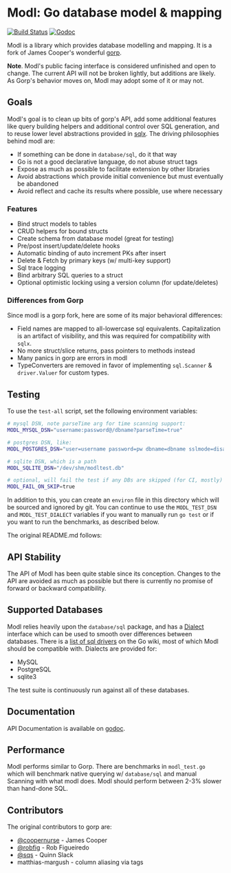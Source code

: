 # Modl: Go database model & mapping

[![Build Status](https://drone.io/github.com/jmoiron/modl/status.png)](https://drone.io/github.com/jmoiron/modl/latest)
[![Godoc](http://img.shields.io/badge/godoc-reference-blue.svg?style=flat)](https://godoc.org/github.com/jmoiron/modl)

Modl is a library which provides database modelling and mapping.   It is a fork of
James Cooper's wonderful [gorp](http://github.com/coopernurse/gorp).

**Note**.  Modl's public facing interface is considered unfinished and open to
change.  The current API will not be broken lightly, but additions are likely.
As Gorp's behavior moves on, Modl may adopt some of it or may not.

## Goals

Modl's goal is to clean up bits of gorp's API, add some additional features
like query building helpers and additional control over SQL generation, and
to reuse lower level abstractions provided in [sqlx](http://github.com/jmoiron/sqlx).
The driving philosophies behind modl are:

* If something can be done in `database/sql`, do it that way
* Go is not a good declarative language, do not abuse struct tags
* Expose as much as possible to facilitate extension by other libraries
* Avoid abstractions which provide initial convenience but must eventually be abandoned
* Avoid reflect and cache its results where possible, use where necessary

### Features

* Bind struct models to tables
* CRUD helpers for bound structs
* Create schema from database model (great for testing)
* Pre/post insert/update/delete hooks
* Automatic binding of auto increment PKs after insert
* Delete & Fetch by primary keys (w/ multi-key support)
* Sql trace logging
* Bind arbitrary SQL queries to a struct
* Optional optimistic locking using a version column (for update/deletes)

### Differences from Gorp

Since modl is a gorp fork, here are some of its major behavioral differences:

* Field names are mapped to all-lowercase sql equivalents.  Capitalization is
  an artifact of visibility, and this was required for compatibility with `sqlx`.
* No more struct/slice returns, pass pointers to methods instead
* Many panics in gorp are errors in modl
* TypeConverters are removed in favor of implementing `sql.Scanner` & `driver.Valuer`
  for custom types.

## Testing

To use the `test-all` script, set the following environment variables:

```sh
# mysql DSN, note parseTime arg for time scanning support:
MODL_MYSQL_DSN="username:password@/dbname?parseTime=true"

# postgres DSN, like:
MODL_POSTGRES_DSN="user=username password=pw dbname=dbname sslmode=disable"

# sqlite DSN, which is a path
MODL_SQLITE_DSN="/dev/shm/modltest.db"

# optional, will fail the test if any DBs are skipped (for CI, mostly)
MODL_FAIL_ON_SKIP=true
```

In addition to this, you can create an `environ` file in this directory which
will be sourced and ignored by git.  You can continue to use the `MODL_TEST_DSN`
and `MODL_TEST_DIALECT` variables if you want to manually run `go test` or if
you want to run the benchmarks, as described below.

The original README.md follows:

## API Stability

The API of Modl has been quite stable since its conception.  Changes to the API
are avoided as much as possible but there is currently no promise of forward or
backward compatibility.

## Supported Databases

Modl relies heavily upon the `database/sql` package, and has a 
[Dialect](dialect.go) interface which can be used to smooth over
differences between databases.  There is a [list of sql drivers](http://code.google.com/p/go-wiki/wiki/SQLDrivers)
on the Go wiki, most of which Modl should be compatible with.  Dialects
are provided for:

* MySQL
* PostgreSQL
* sqlite3

The test suite is continuously run against all of these databases.

## Documentation

API Documentation is available on [godoc](http://godoc.org).

## Performance ##

Modl performs similar to Gorp.  There are benchmarks in `modl_test.go` which
will benchmark native querying w/ `database/sql` and manual Scanning with what
modl does.  Modl should perform between 2-3% slower than hand-done SQL.

## Contributors

The original contributors to gorp are:

* [@coopernurse](http://github.com/coopernurse) - James Cooper
* [@robfig](http://github.com/robfig) - Rob Figueiredo
* [@sqs](http://github.com/sqs) - Quinn Slack
* matthias-margush - column aliasing via tags

